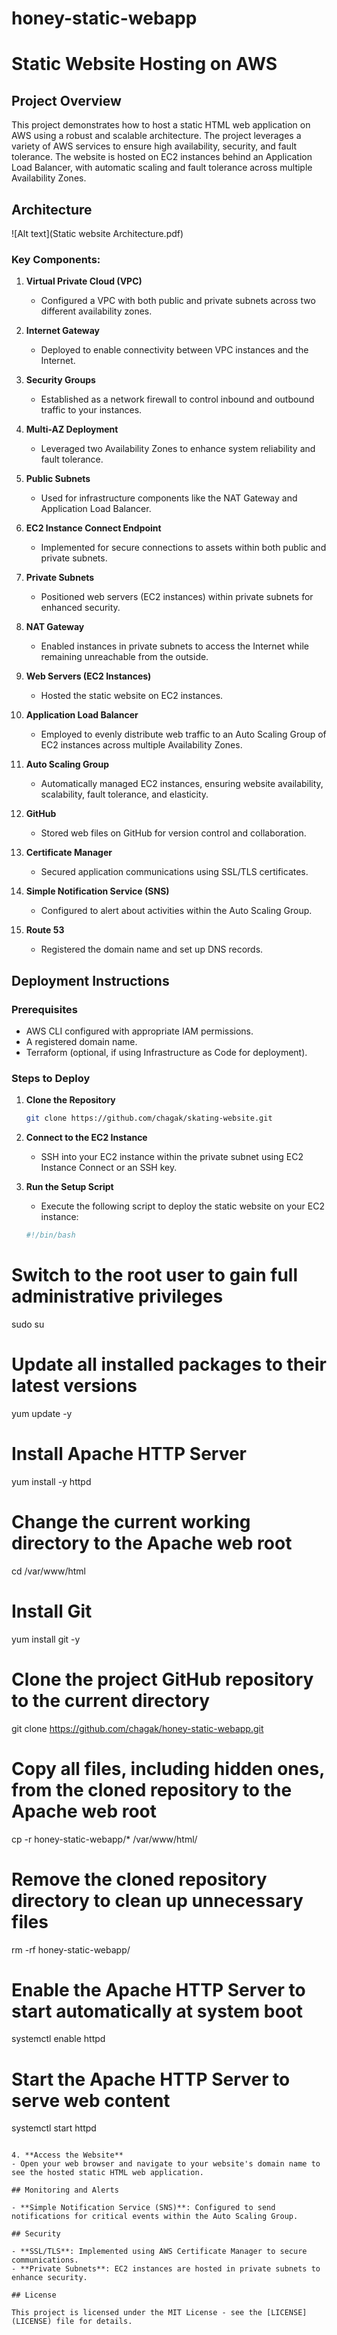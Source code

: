 # honey-static-webapp
# Static Website Hosting on AWS

## Project Overview

This project demonstrates how to host a static HTML web application on AWS using a robust and scalable architecture. The project leverages a variety of AWS services to ensure high availability, security, and fault tolerance. The website is hosted on EC2 instances behind an Application Load Balancer, with automatic scaling and fault tolerance across multiple Availability Zones.

## Architecture

![Alt text](Static website Architecture.pdf)

### Key Components:

1. **Virtual Private Cloud (VPC)**
   - Configured a VPC with both public and private subnets across two different availability zones.

2. **Internet Gateway**
   - Deployed to enable connectivity between VPC instances and the Internet.

3. **Security Groups**
   - Established as a network firewall to control inbound and outbound traffic to your instances.

4. **Multi-AZ Deployment**
   - Leveraged two Availability Zones to enhance system reliability and fault tolerance.

5. **Public Subnets**
   - Used for infrastructure components like the NAT Gateway and Application Load Balancer.

6. **EC2 Instance Connect Endpoint**
   - Implemented for secure connections to assets within both public and private subnets.

7. **Private Subnets**
   - Positioned web servers (EC2 instances) within private subnets for enhanced security.

8. **NAT Gateway**
   - Enabled instances in private subnets to access the Internet while remaining unreachable from the outside.

9. **Web Servers (EC2 Instances)**
   - Hosted the static website on EC2 instances.

10. **Application Load Balancer**
    - Employed to evenly distribute web traffic to an Auto Scaling Group of EC2 instances across multiple Availability Zones.

11. **Auto Scaling Group**
    - Automatically managed EC2 instances, ensuring website availability, scalability, fault tolerance, and elasticity.

12. **GitHub**
    - Stored web files on GitHub for version control and collaboration.

13. **Certificate Manager**
    - Secured application communications using SSL/TLS certificates.

14. **Simple Notification Service (SNS)**
    - Configured to alert about activities within the Auto Scaling Group.

15. **Route 53**
    - Registered the domain name and set up DNS records.

## Deployment Instructions

### Prerequisites

- AWS CLI configured with appropriate IAM permissions.
- A registered domain name.
- Terraform (optional, if using Infrastructure as Code for deployment).

### Steps to Deploy

1. **Clone the Repository**
   ```bash
   git clone https://github.com/chagak/skating-website.git
   ```

2. **Connect to the EC2 Instance**
   - SSH into your EC2 instance within the private subnet using EC2 Instance Connect or an SSH key.

3. **Run the Setup Script**
   - Execute the following script to deploy the static website on your EC2 instance:
   ```bash
   #!/bin/bash

# Switch to the root user to gain full administrative privileges
sudo su

# Update all installed packages to their latest versions
yum update -y

# Install Apache HTTP Server
yum install -y httpd

# Change the current working directory to the Apache web root
cd /var/www/html

# Install Git
yum install git -y

# Clone the project GitHub repository to the current directory
git clone https://github.com/chagak/honey-static-webapp.git

# Copy all files, including hidden ones, from the cloned repository to the Apache web root
cp -r honey-static-webapp/* /var/www/html/

# Remove the cloned repository directory to clean up unnecessary files
rm -rf honey-static-webapp/

# Enable the Apache HTTP Server to start automatically at system boot
systemctl enable httpd 

# Start the Apache HTTP Server to serve web content
systemctl start httpd

   ```

4. **Access the Website**
   - Open your web browser and navigate to your website's domain name to see the hosted static HTML web application.

## Monitoring and Alerts

- **Simple Notification Service (SNS)**: Configured to send notifications for critical events within the Auto Scaling Group.

## Security

- **SSL/TLS**: Implemented using AWS Certificate Manager to secure communications.
- **Private Subnets**: EC2 instances are hosted in private subnets to enhance security.

## License

This project is licensed under the MIT License - see the [LICENSE](LICENSE) file for details.
